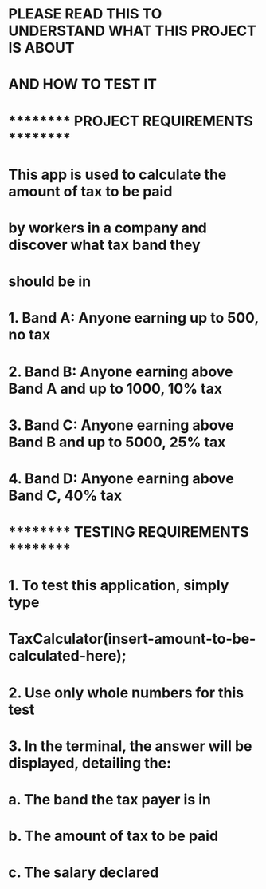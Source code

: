 # PLEASE READ THIS TO UNDERSTAND WHAT THIS PROJECT IS ABOUT
# AND HOW TO TEST IT

# ******** PROJECT REQUIREMENTS ********
# This app is used to calculate the amount of tax to be paid
# by workers in a company and discover what tax band they 
# should be in

# 1. Band A: Anyone earning up to 500, no tax
# 2. Band B: Anyone earning above Band A and up to 1000, 10% tax
# 3. Band C: Anyone earning above Band B and up to 5000, 25% tax
# 4. Band D: Anyone earning above Band C, 40% tax 
#

# ******** TESTING REQUIREMENTS ********
# 1. To test this application, simply type 
# TaxCalculator(insert-amount-to-be-calculated-here);

# 2. Use only whole numbers for this test

# 3. In the terminal, the answer will be displayed, detailing the:
#   a. The band the tax payer is in
#   b. The amount of tax to be paid
#   c. The salary declared
